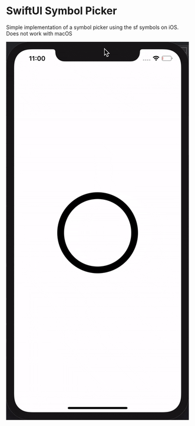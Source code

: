 # SwiftUI Symbol Picker
Simple implementation of a symbol picker using the sf symbols on iOS. Does not work with macOS

![Symbol Picker](/SymbolPicker.gif)
